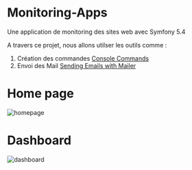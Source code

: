 # Monitoring-Apps
Une application de monitoring des sites web avec Symfony 5.4 

A travers ce projet, nous allons utilser les outils comme :
1. Création des commandes [Console Commands](https://symfony.com/doc/current/console.html)
2. Envoi des Mail [Sending Emails with Mailer](https://symfony.com/doc/current/mailer.html)

# Home page
![homepage](https://user-images.githubusercontent.com/32743573/156042402-41c8fe41-d798-4270-b2b5-085d5f814d06.PNG)

# Dashboard
![dashboard](https://user-images.githubusercontent.com/32743573/156042410-cedf18ae-2153-4f5e-bc30-da99f921df5a.PNG)
